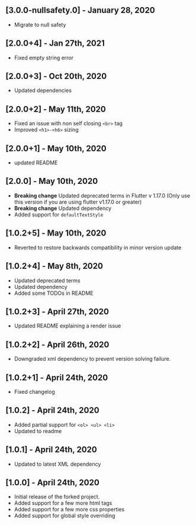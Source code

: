 ## [3.0.0-nullsafety.0] - January 28, 2020

* Migrate to null safety

## [2.0.0+4] - Jan 27th, 2021

* Fixed empty string error

## [2.0.0+3] - Oct 20th, 2020

* Updated dependencies

## [2.0.0+2] - May 11th, 2020

* Fixed an issue with non self closing `<br>` tag
* Improved `<h1>-<h6>` sizing

## [2.0.0+1] - May 10th, 2020

* updated README

## [2.0.0] - May 10th, 2020

* **Breaking change** Updated deprecated terms in Flutter v 1.17.0 (Only use this version if you are using flutter v1.17.0 or greater)
* **Breaking change** Updated dependency
* Added support for `defaultTextStyle`

## [1.0.2+5] - May 10th, 2020

* Reverted to restore backwards compatibility in minor version update

## [1.0.2+4] - May 8th, 2020

* Updated deprecated terms
* Updated dependency
* Added some TODOs in README

## [1.0.2+3] - April 27th, 2020

* Updated README explaining a render issue

## [1.0.2+2] - April 26th, 2020

* Downgraded xml dependency to prevent version solving failure.

## [1.0.2+1] - April 24th, 2020

* Fixed changelog

## [1.0.2] - April 24th, 2020

* Added partial support for `<ol> <ul> <li>`
* Updated to readme

## [1.0.1] - April 24th, 2020

* Updated to latest XML dependency

## [1.0.0] - April 24th, 2020

* Initial release of the forked project.
* Added support for a few more html tags
* Added support for a few more css properties
* Added support for global style overriding
